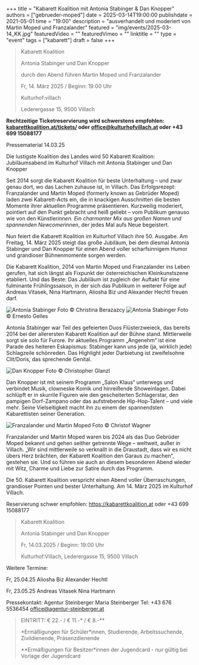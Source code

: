 +++
title = "Kabarett Koalition mit Antonia Stabinger & Dan Knopper"
authors = ["gebrueder-moped"]
date = 2025-03-14T19:00:00
publishdate = 2021-05-01
time = "19:00"
description = "ausverhandelt und moderiert von Martin Moped und Franzalander"
featured = "img/events/2025-03-14_KK.jpg"
featuredVideo = ""
featuredVimeo = ""
linktitle = ""
type = "event"
tags = ["kabarett"]
draft = false
+++

>Kabarett Koalition
>
>Antonia Stabinger und Dan Knopper
>
>durch den Abend führen Martin Moped und Franzalander
>
>Fr, 14. März 2025 / Beginn: 19:00 Uhr
>
>Kulturhof:villach
>
>Lederergasse 15, 9500 Villach

**Rechtzeitige Ticketreservierung wird schwerstens empfohlen: [kabarettkoalition.at/tickets/](https://kabarettkoalition.at/tickets/) oder office@kulturhofvillach.at oder +43 699 15088177** 

Pressematerial 14.03.25

Die lustigste Koalition des Landes wird 50
Kabarett Koalition: Jubiläumsabend im Kulturhof Villach mit Antonia Stabinger und Dan Knopper

Seit 2014 sorgt die Kabarett Koalition für beste Unterhaltung – und zwar genau dort, wo das Lachen zuhause ist, in Villach. Das Erfolgsrezept: Franzalander und Martin Moped (formerly known as Gebrüder Moped) laden zwei Kabarett-Acts ein, die in knackigen Ausschnitten die besten Momente ihrer aktuellen Programme präsentieren. Kurzweilig moderiert, pointiert auf den Punkt gebracht und heiß geliebt – vom Publikum genauso wie von den Künstler*innen. Ein charmanter Mix aus großen Namen und spannenden Newcomer*innen, der jedes Mal aufs Neue begeistert.

Nun feiert die Kabarett Koalition im Kulturhof Villach ihre 50. Ausgabe. Am Freitag, 14. März 2025 steigt das große Jubiläum, bei dem diesmal Antonia Stabinger und Dan Knopper für einen Abend voller scharfsinnigem Humor und grandioser Bühnenmomente sorgen werden.

Die Kabarett Koalition, 2014 von Martin Moped und Franzalander ins Leben gerufen, hat sich längst als Fixpunkt der österreichischen Kleinkunstszene etabliert. Und das Beste: Das Jubiläum ist zugleich der Auftakt für eine fulminante Frühlingssaison, in der sich das Publikum in weiterer Folge auf Andreas Vitasek, Nina Hartmann, Aliosha Biz und Alexander Hechtl freuen darf.

![Antonia Stabinger](/img/events/2025-03-14_AntoniaStabinger_Foto_ChristinaBerzazcy-scaled.jpg)
Foto © Christina Berazazcy
![Antonia Stabinger](/img/events/2025-03-14_Antonia-Stabinger_Foto_ErnestoGelles-scaled.jpg)
Foto © Ernesto Gelles

Antonia Stabinger war Teil des gefeierten Duos Flüsterzweieck, das bereits 2014 bei der allerersten Kabarett Koalition auf der Bühne stand. Mittlerweile sorgt sie solo für Furore. Ihr aktuelles Programm „Angenehm“ ist eine Parade des heiteren Eskapismus: Stabinger kann uns jede (ja, wirklich jede) Schlagzeile schönreden. Das Highlight jeder Darbietung ist zweifelsohne Clit/Doris, das sprechende Genital.

![Dan Knopper](/img/events/2025-03-14_DanKnopper_Foto_ChristopherGlanzl-scaled.jpg)
Foto © Christopher Glanzl

Dan Knopper ist mit seinem Programm „Salon Klaus“ unterwegs und verbindet Musik, clowneske Komik und hinreißende Showeinlagen. Dabei schlüpft er in skurrile Figuren wie den gescheiterten Schlagerstar, den pampigen Dorf-Zampano oder das aufstrebende Hip-Hop-Talent – und viele mehr. Seine Vielseitigkeit macht ihn zu einem der spannendsten Kabarettisten seiner Generation.

![Franzalander und Martin Moped](/img/events/2025-03-14_Gebrueder_Moped_c_Christof_Wagner.jpg)
Foto © Christof Wagner

Franzalander und Martin Moped waren bis 2024 als das Duo Gebrüder Moped bekannt und gehen seither getrennte Wege – weltweit, außer in Villach. „Wir sind mittlerweile so verknallt in die Draustadt, dass wir es nicht übers Herz brächten, der Kabarett Koalition den Garaus zu machen“, gestehen sie. Und so führen sie auch an diesem besonderen Abend wieder mit Witz, Charme und Liebe zur Satire durch das Programm.

Die 50. Kabarett Koalition verspricht einen Abend voller Überraschungen, grandioser Pointen und bester Unterhaltung. Am 14. März 2025 im Kulturhof Villach.

Reservierung schwer empfohlen: https://kabarettkoalition.at oder +43 699 15088177

>Kabarett Koalition
>
>Antonia Stabinger und Dan Knopper
> 
>Fr, 14.03.2025 / Beginn: 19:00 Uhr
>
>Kulturhof:Villach, Lederergasse 15, 9500 Villach

Weitere Termine:

Fr, 25.04.25
Aliosha Biz
Alexander Hechtl

Fr, 23.05.25
Andreas Vitasek
Nina Hartmann

Pressekontakt:
Agentur Steinberger
Maria Steinberger
Tel: +43 676 5536454
office@agentur-steinberger.at


> EINTRITT: € 22.- / € 11.-\* / € 8.-\*\*
> 
> \*Ermäßigungen für Schüler\*innen, Studierende, Arbeitssuchende, Zivildienende, Präsenzdienende
> 
> \*\*Ermäßigungen für Besitzer\*innen der Jugendcard - nur gültig bei Vorlage der Jugendcard
